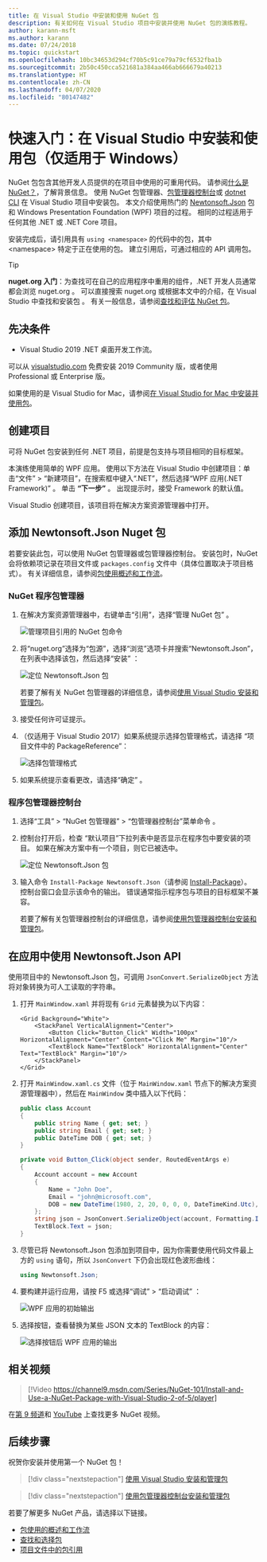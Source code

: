 ```yaml
---
title: 在 Visual Studio 中安装和使用 NuGet 包
description: 有关如何在 Visual Studio 项目中安装并使用 NuGet 包的演练教程。
author: karann-msft
ms.author: karann
ms.date: 07/24/2018
ms.topic: quickstart
ms.openlocfilehash: 10bc34653d294cf70b5c91ce79a79cf6532fba1b
ms.sourcegitcommit: 2b50c450cca521681a384aa466ab666679a40213
ms.translationtype: HT
ms.contentlocale: zh-CN
ms.lasthandoff: 04/07/2020
ms.locfileid: "80147482"
---
```

# <a name="quickstart-install-and-use-a-package-in-visual-studio-windows-only"></a>快速入门：在 Visual Studio 中安装和使用包（仅适用于 Windows）

NuGet 包包含其他开发人员提供的在项目中使用的可重用代码。 请参阅[什么是 NuGet？](../What-is-NuGet.md)，了解背景信息。 使用 NuGet 包管理器、[包管理器控制台](../consume-packages/install-use-packages-powershell)或 [dotnet CLI](install-and-use-a-package-using-the-dotnet-cli.md) 在 Visual Studio 项目中安装包。 本文介绍使用热门的 [Newtonsoft.Json](https://www.nuget.org/packages/Newtonsoft.Json/) 包和 Windows Presentation Foundation (WPF) 项目的过程。 相同的过程适用于任何其他 .NET 或 .NET Core 项目。

安装完成后，请引用具有 `using <namespace>` 的代码中的包，其中 \<namespace\> 特定于正在使用的包。 建立引用后，可通过相应的 API 调用包。

> [!Tip]
> **nuget.org 入门**：为查找可在自己的应用程序中重用的组件，.NET 开发人员通常都会浏览 nuget.org  。 可以直接搜索 nuget.org 或根据本文中的介绍，在 Visual Studio 中查找和安装包  。 有关一般信息，请参阅[查找和评估 NuGet 包](../consume-packages/finding-and-choosing-packages.md)。

## <a name="prerequisites"></a>先决条件

- Visual Studio 2019 .NET 桌面开发工作流。

可以从 [visualstudio.com](https://www.visualstudio.com/) 免费安装 2019 Community 版，或者使用 Professional 或 Enterprise 版。

如果使用的是 Visual Studio for Mac，请参阅[在 Visual Studio for Mac 中安装并使用包](install-and-use-a-package-in-visual-studio-mac.md)。

## <a name="create-a-project"></a>创建项目

可将 NuGet 包安装到任何 .NET 项目，前提是包支持与项目相同的目标框架。

本演练使用简单的 WPF 应用。 使用以下方法在 Visual Studio 中创建项目：单击“文件” > “新建项目”，在搜索框中键入“.NET”，然后选择“WPF 应用(.NET Framework)”     。 单击 **“下一步”** 。 出现提示时，接受 Framework  的默认值。

Visual Studio 创建项目，该项目将在解决方案资源管理器中打开。

## <a name="add-the-newtonsoftjson-nuget-package"></a>添加 Newtonsoft.Json Nuget 包

若要安装此包，可以使用 NuGet 包管理器或包管理器控制台。 安装包时，NuGet 会将依赖项记录在项目文件或 `packages.config` 文件中（具体位置取决于项目格式）。 有关详细信息，请参阅[包使用概述和工作流](../consume-packages/Overview-and-Workflow.md)。

### <a name="nuget-package-manager"></a>NuGet 程序包管理器

1. 在解决方案资源管理器中，右键单击“引用”，选择“管理 NuGet 包”   。

    ![管理项目引用的 NuGet 包命令](media/QS_Use-02-ManageNuGetPackages.png)

1. 将“nuget.org”选择为“包源”，选择“浏览”选项卡并搜索“Newtonsoft.Json”，在列表中选择该包，然后选择“安装”     ：

    ![定位 Newtonsoft.Json 包](media/QS_Use-03-NewtonsoftJson.png)

    若要了解有关 NuGet 包管理器的详细信息，请参阅[使用 Visual Studio 安装和管理包](../consume-packages/install-use-packages-visual-studio.md)。

1. 接受任何许可证提示。

1. （仅适用于 Visual Studio 2017）如果系统提示选择包管理格式，请选择  “项目文件中的 PackageReference”：

    ![选择包管理格式](media/QS_Use-03b-SelectFormat.png)

1. 如果系统提示查看更改，请选择“确定”  。

### <a name="package-manager-console"></a>程序包管理器控制台

1. 选择“工具” > “NuGet 包管理器” > “包管理器控制台”菜单命令    。

1. 控制台打开后，检查  “默认项目”下拉列表中是否显示在程序包中要安装的项目。 如果在解决方案中有一个项目，则它已被选中。

    ![定位 Newtonsoft.Json 包](media/QS_Use-08-Console1.png)

1. 输入命令 `Install-Package Newtonsoft.Json`（请参阅 [Install-Package](../reference/ps-reference/ps-ref-install-package.md)）。 控制台窗口会显示该命令的输出。 错误通常指示程序包与项目的目标框架不兼容。

   若要了解有关包管理器控制台的详细信息，请参阅[使用包管理器控制台安装和管理包](../consume-packages/install-use-packages-powershell.md)。

## <a name="use-the-newtonsoftjson-api-in-the-app"></a>在应用中使用 Newtonsoft.Json API

使用项目中的 Newtonsoft.Json 包，可调用 `JsonConvert.SerializeObject` 方法将对象转换为可人工读取的字符串。

1. 打开 `MainWindow.xaml` 并将现有 `Grid` 元素替换为以下内容：

    ```xaml
    <Grid Background="White">
        <StackPanel VerticalAlignment="Center">
            <Button Click="Button_Click" Width="100px" HorizontalAlignment="Center" Content="Click Me" Margin="10"/>
            <TextBlock Name="TextBlock" HorizontalAlignment="Center" Text="TextBlock" Margin="10"/>
        </StackPanel>
    </Grid>
    ```

1. 打开 `MainWindow.xaml.cs` 文件（位于 `MainWindow.xaml` 节点下的解决方案资源管理器中），然后在 `MainWindow` 类中插入以下代码：

    ```cs
    public class Account
    {
        public string Name { get; set; }
        public string Email { get; set; }
        public DateTime DOB { get; set; }
    }

    private void Button_Click(object sender, RoutedEventArgs e)
    {
        Account account = new Account
        {
            Name = "John Doe",
            Email = "john@microsoft.com",
            DOB = new DateTime(1980, 2, 20, 0, 0, 0, DateTimeKind.Utc),
        };
        string json = JsonConvert.SerializeObject(account, Formatting.Indented);
        TextBlock.Text = json;
    }
    ```

1. 尽管已将 Newtonsoft.Json 包添加到项目中，因为你需要使用代码文件最上方的 `using` 语句，所以 `JsonConvert` 下仍会出现红色波形曲线：

    ```cs
    using Newtonsoft.Json;
    ```

1. 要构建并运行应用，请按 F5 或选择“调试” > “启动调试”   ：

    ![WPF 应用的初始输出](media/QS_Use-06-AppStart.png)

1. 选择按钮，查看替换为某些 JSON 文本的 TextBlock 的内容：

    ![选择按钮后 WPF 应用的输出](media/QS_Use-07-AppEnd.png)

## <a name="related-video"></a>相关视频

> [!Video https://channel9.msdn.com/Series/NuGet-101/Install-and-Use-a-NuGet-Package-with-Visual-Studio-2-of-5/player]

在[第 9 频道](https://channel9.msdn.com/Series/NuGet-101)和 [YouTube](https://www.youtube.com/playlist?list=PLdo4fOcmZ0oVLvfkFk8O9h6v2Dcdh2bh_) 上查找更多 NuGet 视频。

## <a name="next-steps"></a>后续步骤

祝贺你安装并使用第一个 NuGet 包！

> [!div class="nextstepaction"]
> [使用 Visual Studio 安装和管理包](../consume-packages/install-use-packages-visual-studio.md)

> [!div class="nextstepaction"]
> [使用包管理器控制台安装和管理包](../consume-packages/install-use-packages-powershell.md)

若要了解更多 NuGet 产品，请选择以下链接。

- [包使用的概述和工作流](../consume-packages/overview-and-workflow.md)
- [查找和选择包](../consume-packages/finding-and-choosing-packages.md)
- [项目文件中的包引用](../consume-packages/package-references-in-project-files.md)
